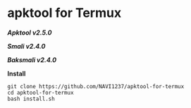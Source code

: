 # apktool for Termux
***Apktool v2.5.0***

***Smali v2.4.0***

***Baksmali v2.4.0***


**Install**
```
git clone https://github.com/NAVI1237/apktool-for-termux
cd apktool-for-termux
bash install.sh
```
